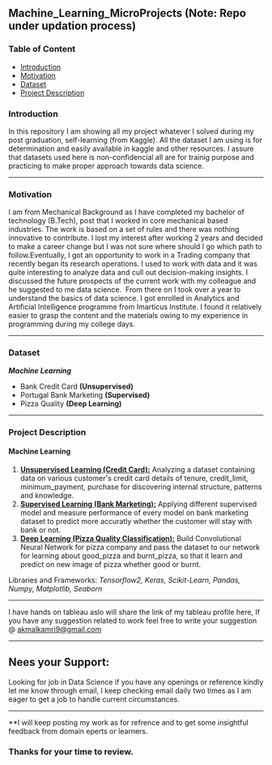## Machine_Learning_MicroProjects (Note: Repo under updation process)

### Table of Content
  - [Introduction](#introduction)
  - [Motivation](#motivation)
  - [Dataset](#dataset)
  - [Project Description](#project-description)

### Introduction
In this repository I am showing all my project whatever I solved during my post graduation, self-learning (from Kaggle). All the dataset I am using is for determination and easily available in kaggle and other resources. I assure that datasets used here is non-confidencial all are for trainig purpose and practicing to make proper approach towards data science.

---

### Motivation
I am from Mechanical Background as I have completed my bachelor of technology (B.Tech), post that I worked in core mechanical based industries. The work is based on a set of rules and there was nothing innovative to contribute. I lost my interest after working 2 years and decided to make a career change but I was not sure where should I go which path to follow.Eventually, I got an opportunity to work in a Trading company that recently began its research operations. I used to work with data and it was quite interesting to analyze data and cull out decision-making insights. I discussed the future prospects of the current work with my colleague and he suggested to me data science.  From there on I took over a year to understand the basics of data science. I got enrolled in Analytics and Artificial Intelligence programme from Imarticus Institute. I found it relatively easier to grasp the content and the materials owing to my experience in programming during my college days.

---

### Dataset

  ***Machine Learning***
  - Bank Credit Card **(Unsupervised)**
  - Portugal Bank Marketing **(Supervised)**
  - Pizza Quality **(Deep Learning)**

---

### Project Description

#### Machine Learning
   1. [**Unsupervised Learning (Credit Card):**](https://github.com/akmal1994/Machine_Learning_MicroProjects/blob/main/ML-Unsupervised-Learning/Bank-Clustering.ipynb) Analyzing a dataset containing data on various customer's credit card details of tenure, credit_limit,     minimum_payment, purchase for discovering internal structure, patterns and knowledge.
   2. [**Supervised Learning (Bank Marketing):**](https://github.com/akmal1994/Machine_Learning_MicroProjects/blob/main/ML-Supervised-Learning/Bank_Marketing_Classification.ipynb) Applying different supervised model and measure performance of every model on bank marketing dataset to predict more accuratly whether the customer will stay with bank or not.
   3. [**Deep Learning (Pizza Quality Classification):**](https://github.com/akmal1994/Machine_Learning_MicroProjects/blob/main/Deep%20Learning/Pizza_Classification_CNN%20(DL).ipynb) Build Convolutional Neural Network for pizza company and pass the dataset to our network for learning about good_pizza and burnt_pizza, so that it learn and predict on new image of pizza whether good or burnt.

Libraries and Frameworks: *Tensorflow2, Keras, Scikit-Learn, Pandas, Numpy, Matplotlib, Seaborn*

---

I have hands on tableau aslo will share the link of my tableau profile here, If you have any suggestion related to work feel free to write your suggestion @ akmalkamri9@gmail.com 

---

## Nees your Support:
Looking for job in Data Science if you have any openings or reference kindly let me know through email, I keep checking email daily two times as I am eager to get a job to handle current circumstances.

---

**I will keep posting my work as for refrence and to get some insightful feedback from domain eperts or learners.

### Thanks for your time to review.
